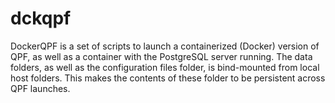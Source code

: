 # dckqpf

DockerQPF is a set of scripts to launch a containerized (Docker) version of QPF, as well as a container with the PostgreSQL server running.  The data folders, as well as the configuration files folder, is bind-mounted from local host folders.  This makes the contents of these folder to be persistent across QPF launches.

